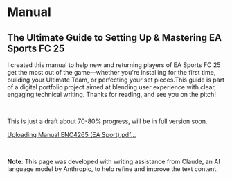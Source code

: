 # Manual 

## The Ultimate Guide to Setting Up & Mastering EA Sports FC 25


I created this manual to help new and returning players of EA Sports FC 25 get the most out of the game—whether you're installing for the first time, building your Ultimate Team, or perfecting your set pieces.This guide is part of a digital portfolio project aimed at blending user experience with clear, engaging technical writing. Thanks for reading, and see you on the pitch!

<br> 

This is just a draft about 70-80% progress, will be in full version soon.


[Uploading Manual ENC4265 (EA Sport).pdf…]()










<br>

**Note**: This page was developed with writing assistance from Claude, an AI language model by Anthropic, to help refine and improve the text content.
